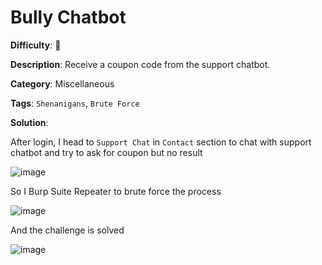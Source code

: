 # Bully Chatbot

**Difficulty**: :star2:

**Description**: Receive a coupon code from the support chatbot.

**Category**: Miscellaneous

**Tags**: `Shenanigans`, `Brute Force`

**Solution**:

<!-- Please include screenshots for each step. Remember that the screenshot includes a clock to indicate the time solved. -->

After login, I head to `Support Chat` in `Contact` section to chat with support chatbot and try to ask for coupon but no result

![image](https://user-images.githubusercontent.com/63692190/180629349-0c833369-f122-4cfd-906d-d803cb57a297.png)

So I Burp Suite Repeater to brute force the process

![image](https://user-images.githubusercontent.com/63692190/180629382-8109744d-4bc9-4939-85e6-df5f79a66e4c.png)

And the challenge is solved

![image](https://user-images.githubusercontent.com/63692190/180629405-ae615a02-6ad0-4339-834e-e6e83e08e3ea.png)

